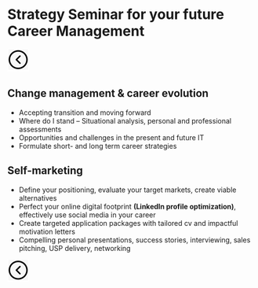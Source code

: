 # Strategy Seminar for your future Career Management
[<img src="../images/back.png">](../presentation)

## Change management & career evolution
- Accepting transition and moving forward
- Where do I stand – Situational analysis, personal and professional assessments
- Opportunities and challenges in the present and future IT
- Formulate short- and long term career strategies

## Self-marketing
- Define your positioning, evaluate your target markets, create viable alternatives
- Perfect your online digital footprint **(LinkedIn profile optimization)**, effectively use social media in your career
- Create targeted application packages with tailored cv and impactful motivation letters
- Compelling personal presentations, success stories, interviewing, sales pitching, USP delivery, networking

[<img src="../images/back.png">](../presentation)

